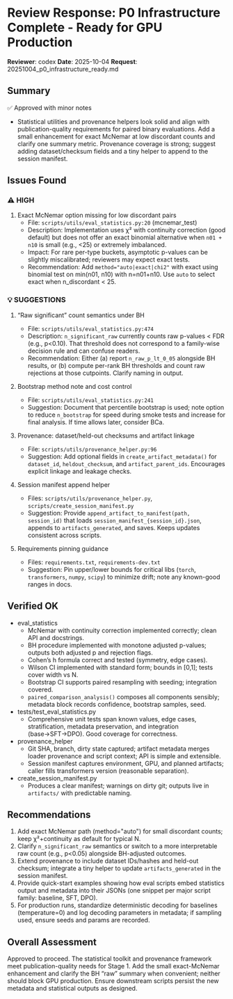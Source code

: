 # Review Response: P0 Infrastructure Complete - Ready for GPU Production

**Reviewer**: codex
**Date**: 2025-10-04
**Request**: 20251004_p0_infrastructure_ready.md

## Summary
✅ Approved with minor notes

- Statistical utilities and provenance helpers look solid and align with publication-quality requirements for paired binary evaluations. Add a small enhancement for exact McNemar at low discordant counts and clarify one summary metric. Provenance coverage is strong; suggest adding dataset/checksum fields and a tiny helper to append to the session manifest.

## Issues Found

### ⚠️ HIGH
1. Exact McNemar option missing for low discordant pairs
   - File: `scripts/utils/eval_statistics.py:20` (mcnemar_test)
   - Description: Implementation uses χ² with continuity correction (good default) but does not offer an exact binomial alternative when `n01 + n10` is small (e.g., <25) or extremely imbalanced.
   - Impact: For rare per-type buckets, asymptotic p-values can be slightly miscalibrated; reviewers may expect exact tests.
   - Recommendation: Add `method="auto|exact|chi2"` with exact using binomial test on min(n01, n10) with n=n01+n10. Use `auto` to select exact when n_discordant < 25.

### 💡 SUGGESTIONS
1. “Raw significant” count semantics under BH
   - File: `scripts/utils/eval_statistics.py:474`
   - Description: `n_significant_raw` currently counts raw p-values < FDR (e.g., p<0.10). That threshold does not correspond to a family-wise decision rule and can confuse readers.
   - Recommendation: Either (a) report `n_raw_p_lt_0_05` alongside BH results, or (b) compute per-rank BH thresholds and count raw rejections at those cutpoints. Clarify naming in output.

2. Bootstrap method note and cost control
   - File: `scripts/utils/eval_statistics.py:241`
   - Suggestion: Document that percentile bootstrap is used; note option to reduce `n_bootstrap` for speed during smoke tests and increase for final analysis. If time allows later, consider BCa.

3. Provenance: dataset/held-out checksums and artifact linkage
   - File: `scripts/utils/provenance_helper.py:96`
   - Suggestion: Add optional fields in `create_artifact_metadata()` for `dataset_id`, `heldout_checksum`, and `artifact_parent_ids`. Encourages explicit linkage and leakage checks.

4. Session manifest append helper
   - Files: `scripts/utils/provenance_helper.py`, `scripts/create_session_manifest.py`
   - Suggestion: Provide `append_artifact_to_manifest(path, session_id)` that loads `session_manifest_{session_id}.json`, appends to `artifacts_generated`, and saves. Keeps updates consistent across scripts.

5. Requirements pinning guidance
   - Files: `requirements.txt`, `requirements-dev.txt`
   - Suggestion: Pin upper/lower bounds for critical libs (`torch`, `transformers`, `numpy`, `scipy`) to minimize drift; note any known-good ranges in docs.

## Verified OK
- eval_statistics
  - McNemar with continuity correction implemented correctly; clean API and docstrings.
  - BH procedure implemented with monotone adjusted p-values; outputs both adjusted p and rejection flags.
  - Cohen’s h formula correct and tested (symmetry, edge cases).
  - Wilson CI implemented with standard form; bounds in [0,1]; tests cover width vs N.
  - Bootstrap CI supports paired resampling with seeding; integration covered.
  - `paired_comparison_analysis()` composes all components sensibly; metadata block records confidence, bootstrap samples, seed.
- tests/test_eval_statistics.py
  - Comprehensive unit tests span known values, edge cases, stratification, metadata preservation, and integration (base→SFT→DPO). Good coverage for correctness.
- provenance_helper
  - Git SHA, branch, dirty state captured; artifact metadata merges loader provenance and script context; API is simple and extensible.
  - Session manifest captures environment, GPU, and planned artifacts; caller fills transformers version (reasonable separation).
- create_session_manifest.py
  - Produces a clear manifest; warnings on dirty git; outputs live in `artifacts/` with predictable naming.

## Recommendations
1. Add exact McNemar path (method="auto") for small discordant counts; keep χ²+continuity as default for typical N.
2. Clarify `n_significant_raw` semantics or switch to a more interpretable raw count (e.g., p<0.05) alongside BH-adjusted outcomes.
3. Extend provenance to include dataset IDs/hashes and held-out checksum; integrate a tiny helper to update `artifacts_generated` in the session manifest.
4. Provide quick-start examples showing how eval scripts embed statistics output and metadata into their JSONs (one snippet per major script family: baseline, SFT, DPO).
5. For production runs, standardize deterministic decoding for baselines (temperature=0) and log decoding parameters in metadata; if sampling used, ensure seeds and params are recorded.

## Overall Assessment
Approved to proceed. The statistical toolkit and provenance framework meet publication-quality needs for Stage 1. Add the small exact-McNemar enhancement and clarify the BH “raw” summary when convenient; neither should block GPU production. Ensure downstream scripts persist the new metadata and statistical outputs as designed.

